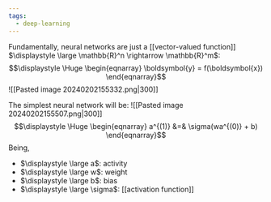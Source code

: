 ```yaml
---
tags:
  - deep-learning
---
```

Fundamentally, neural networks are just a [[vector-valued function]] $\displaystyle \large \mathbb{R}^n \rightarrow \mathbb{R}^m$:
$$\displaystyle \Huge \begin{eqnarray} 
\boldsymbol{y} = f(\boldsymbol{x})
\end{eqnarray}$$
![[Pasted image 20240202155332.png|300]]

The simplest neural network will be:
![[Pasted image 20240202155507.png|300]]
$$\displaystyle \Huge \begin{eqnarray} 
a^{(1)} &=& \sigma(wa^{(0)} + b)
\end{eqnarray}$$
Being,
- $\displaystyle \large a$: activity
- $\displaystyle \large w$: weight
- $\displaystyle \large b$: bias
- $\displaystyle \large \sigma$: [[activation function]]

